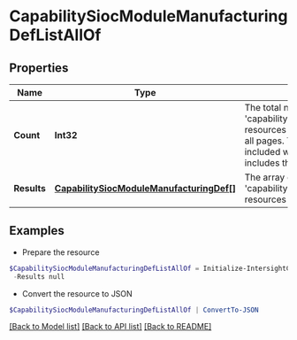 # CapabilitySiocModuleManufacturingDefListAllOf
## Properties

Name | Type | Description | Notes
------------ | ------------- | ------------- | -------------
**Count** | **Int32** | The total number of &#39;capability.SiocModuleManufacturingDef&#39; resources matching the request, accross all pages. The &#39;Count&#39; attribute is included when the HTTP GET request includes the &#39;$inlinecount&#39; parameter. | [optional] 
**Results** | [**CapabilitySiocModuleManufacturingDef[]**](CapabilitySiocModuleManufacturingDef.md) | The array of &#39;capability.SiocModuleManufacturingDef&#39; resources matching the request. | [optional] 

## Examples

- Prepare the resource
```powershell
$CapabilitySiocModuleManufacturingDefListAllOf = Initialize-IntersightCapabilitySiocModuleManufacturingDefListAllOf  -Count null `
 -Results null
```

- Convert the resource to JSON
```powershell
$CapabilitySiocModuleManufacturingDefListAllOf | ConvertTo-JSON
```

[[Back to Model list]](../README.md#documentation-for-models) [[Back to API list]](../README.md#documentation-for-api-endpoints) [[Back to README]](../README.md)

